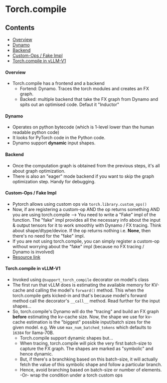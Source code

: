 # Torch.compile

## Contents
- [Overview](#Overview)
- [Dynamo](#Dynamo)
- [Backend](#Backend)
- [Custom-Ops / Fake Impl](#custom-ops--fake-impl)
- [Torch.compile in vLLM-V1](#Torchcompile-in-vLLM-V1)


#### Overview
- Torch.compile has a frontend and a backend
  - Fortend: Dynamo. Traces the torch modules and creates an FX graph.
  - Backed: multiple backend that take the FX graph from Dynamo and spits out an optimised code. Defaut it "Inductor"
 
#### Dynamo
- Operates on python bytecode (which is 1-level lower than the human readable python code)
- It looks for PyTorch code in the Python code.
- Dynamo support **dynamic** input shapes.

#### Backend
- Once the computation graph is obtained from the previous steps, it's all about graph optimization.
- There is also an "eager" mode backend if you want to skip the graph optimization step. Handy for debugging.

#### Custom-Ops / Fake Impl
- Pytorch allows using custom ops via `torch.library.custom_ops()`
- Now, if are registering a custom-op AND the op returns something AND you are using torch.compile --> You need to write a "Fake" impl of the function. The "fake" impl provides all the necessary info about the input & output tensors for it to work smoothly with Dynamo / FX tracing. Think about shape/dtype/device. If the op returns nothing i.e. **None**, then there's no need for the "fake" impl.
- If you are not using torch.compile, you can simply register a custom-op without worrying about the "fake" impl (because no FX tracing / Dynamo is involved)
- [Resource link](https://docs.pytorch.org/tutorials/advanced/python_custom_ops.html) 

#### Torch.compile in vLLM-V1
- Invoked using `@support_torch_compile` decorator on model's class
- The first run that vLLM does is estimating the available memory for KV-cache and calling the model's `forward()` method. This when the torch.compile gets kicked-in and that's because model's forward method call the decorator's `__call__` method. Read further for the input shapes...
- So, torch.compile's Dynamo will do the "tracing" and build an FX graph **before** estimating the kv-cache size. Now, the shape we use for kv-cache estimation is the "biggest" possible input/batch sizes for the given model. e.g. We use `max_num_batched_tokens` which defaults to `16384` for llama-70B.
  - Torch.compile support dynamic shapes but...
  - When tracing, torch.compile will pick the very first batch-size to capture the FX graph. The shapes are marked as "symbolic" and hence dynamic.
  - But, if there's a branchking based on this batch-size, it will actually fetch the value of this symbolic shape and follow a particular branch.
  - Hence, avoid branching based on batch-size or number of elements. -Or- wrap the condition under a torch custom ops
